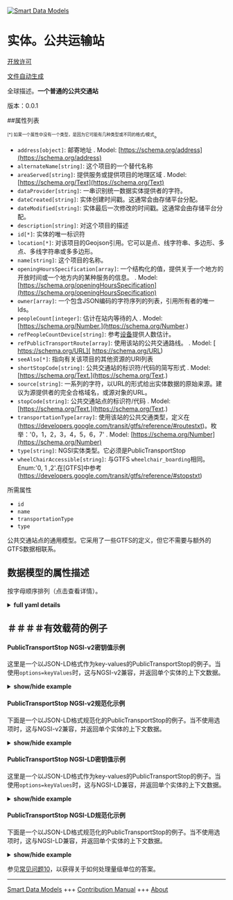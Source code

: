 <!-- 10-Header -->  
[![Smart Data Models](https://smartdatamodels.org/wp-content/uploads/2022/01/SmartDataModels_logo.png "Logo")](https://smartdatamodels.org)  
实体。公共运输站  
========<!-- /10-Header -->  
<!-- 15-License -->  
[开放许可](https://github.com/smart-data-models//dataModel.UrbanMobility/blob/master/PublicTransportStop/LICENSE.md)  
[文件自动生成](https://docs.google.com/presentation/d/e/2PACX-1vTs-Ng5dIAwkg91oTTUdt8ua7woBXhPnwavZ0FxgR8BsAI_Ek3C5q97Nd94HS8KhP-r_quD4H0fgyt3/pub?start=false&loop=false&delayms=3000#slide=id.gb715ace035_0_60)  
<!-- /15-License -->  
<!-- 20-Description -->  
全球描述。**一个普通的公共交通站**  
版本：0.0.1  
<!-- /20-Description -->  
<!-- 30-PropertiesList -->  

##属性列表  

<sup><sub>[*] 如果一个属性中没有一个类型，是因为它可能有几种类型或不同的格式/模式</sub></sup>。  
- `address[object]`: 邮寄地址  . Model: [https://schema.org/address](https://schema.org/address)- `alternateName[string]`: 这个项目的一个替代名称  - `areaServed[string]`: 提供服务或提供项目的地理区域  . Model: [https://schema.org/Text](https://schema.org/Text)- `dataProvider[string]`: 一串识别统一数据实体提供者的字符。  - `dateCreated[string]`: 实体创建时间戳。这通常会由存储平台分配。  - `dateModified[string]`: 实体最后一次修改的时间戳。这通常会由存储平台分配。  - `description[string]`: 对这个项目的描述  - `id[*]`: 实体的唯一标识符  - `location[*]`: 对该项目的Geojson引用。它可以是点、线字符串、多边形、多点、多线字符串或多多边形。  - `name[string]`: 这个项目的名称。  - `openingHoursSpecification[array]`: 一个结构化的值，提供关于一个地方的开放时间或一个地方内的某种服务的信息。  . Model: [https://schema.org/openingHoursSpecification](https://schema.org/openingHoursSpecification)- `owner[array]`: 一个包含JSON编码的字符序列的列表，引用所有者的唯一Ids。  - `peopleCount[integer]`: 估计在站内等待的人  . Model: [https://schema.org/Number.](https://schema.org/Number.)- `refPeopleCountDevice[string]`: 参考[设备](https://github.com/Fiware/dataModels/blob/master/specs/Device/Device/doc/spec.md)提供人数估计。  - `refPublicTransportRoute[array]`: 使用该站的公共交通路线。  . Model: [ https://schema.org/URL]( https://schema.org/URL)- `seeAlso[*]`: 指向有关该项目的其他资源的URI列表  - `shortStopCode[string]`: 公共交通站的标识符/代码的简写形式  . Model: [https://schema.org/Text.](https://schema.org/Text.)- `source[string]`: 一系列的字符，以URL的形式给出实体数据的原始来源。建议为源提供者的完全合格域名，或源对象的URL。  - `stopCode[string]`: 公共交通站点的标识符/代码  . Model: [https://schema.org/Text.](https://schema.org/Text.)- `transportationType[array]`: 使用该站的公共交通类型，定义在(https://developers.google.com/transit/gtfs/reference/#routestxt)。枚举：'0，1，2，3，4，5，6，7'  . Model: [https://schema.org/Number](https://schema.org/Number)- `type[string]`: NGSI实体类型。它必须是PublicTransportStop  - `wheelChairAccessible[string]`: 与GTFS `wheelchair_boarding`相同。Enum:'0, 1 ,2'.在[GTFS]中参考(https://developers.google.com/transit/gtfs/reference/#stopstxt)  <!-- /30-PropertiesList -->  
<!-- 35-RequiredProperties -->  
所需属性  
- `id`  - `name`  - `transportationType`  - `type`  <!-- /35-RequiredProperties -->  
<!-- 40-RequiredProperties -->  
公共交通站点的通用模型。它采用了一些GTFS的定义，但它不需要与额外的GTFS数据相联系。  
<!-- /40-RequiredProperties -->  
<!-- 50-DataModelHeader -->  
## 数据模型的属性描述  
按字母顺序排列（点击查看详情）。  
<!-- /50-DataModelHeader -->  
<!-- 60-ModelYaml -->  
<details><summary><strong>full yaml details</strong></summary>    
```yaml  
PublicTransportStop:    
  description: 'A generic public transport stop'    
  properties:    
    address:    
      description: 'The mailing address'    
      properties:    
        addressCountry:    
          description: 'Property. The country. For example, Spain. Model:''https://schema.org/addressCountry'''    
          type: string    
        addressLocality:    
          description: 'Property. The locality in which the street address is, and which is in the region. Model:''https://schema.org/addressLocality'''    
          type: string    
        addressRegion:    
          description: 'Property. The region in which the locality is, and which is in the country. Model:''https://schema.org/addressRegion'''    
          type: string    
        postOfficeBoxNumber:    
          description: 'Property. The post office box number for PO box addresses. For example, 03578. Model:''https://schema.org/postOfficeBoxNumber'''    
          type: string    
        postalCode:    
          description: 'Property. The postal code. For example, 24004. Model:''https://schema.org/https://schema.org/postalCode'''    
          type: string    
        streetAddress:    
          description: 'Property. The street address. Model:''https://schema.org/streetAddress'''    
          type: string    
      type: object    
      x-ngsi:    
        model: https://schema.org/address    
        type: Property    
    alternateName:    
      description: 'An alternative name for this item'    
      type: string    
      x-ngsi:    
        type: Property    
    areaServed:    
      description: 'The geographic area where a service or offered item is provided'    
      type: string    
      x-ngsi:    
        model: https://schema.org/Text    
        type: Property    
    dataProvider:    
      description: 'A sequence of characters identifying the provider of the harmonised data entity.'    
      type: string    
      x-ngsi:    
        type: Property    
    dateCreated:    
      description: 'Entity creation timestamp. This will usually be allocated by the storage platform.'    
      format: date-time    
      type: string    
      x-ngsi:    
        type: Property    
    dateModified:    
      description: 'Timestamp of the last modification of the entity. This will usually be allocated by the storage platform.'    
      format: date-time    
      type: string    
      x-ngsi:    
        type: Property    
    description:    
      description: 'A description of this item'    
      type: string    
      x-ngsi:    
        type: Property    
    id:    
      anyOf: &publictransportstop_-_properties_-_owner_-_items_-_anyof    
        - description: 'Property. Identifier format of any NGSI entity'    
          maxLength: 256    
          minLength: 1    
          pattern: ^[\w\-\.\{\}\$\+\*\[\]`|~^@!,:\\]+$    
          type: string    
        - description: 'Property. Identifier format of any NGSI entity'    
          format: uri    
          type: string    
      description: 'Unique identifier of the entity'    
      x-ngsi:    
        type: Property    
    location:    
      description: 'Geojson reference to the item. It can be Point, LineString, Polygon, MultiPoint, MultiLineString or MultiPolygon'    
      oneOf:    
        - description: 'GeoProperty. Geojson reference to the item. Point'    
          properties:    
            bbox:    
              items:    
                type: number    
              minItems: 4    
              type: array    
            coordinates:    
              items:    
                type: number    
              minItems: 2    
              type: array    
            type:    
              enum:    
                - Point    
              type: string    
          required:    
            - type    
            - coordinates    
          title: 'GeoJSON Point'    
          type: object    
        - description: 'GeoProperty. Geojson reference to the item. LineString'    
          properties:    
            bbox:    
              items:    
                type: number    
              minItems: 4    
              type: array    
            coordinates:    
              items:    
                items:    
                  type: number    
                minItems: 2    
                type: array    
              minItems: 2    
              type: array    
            type:    
              enum:    
                - LineString    
              type: string    
          required:    
            - type    
            - coordinates    
          title: 'GeoJSON LineString'    
          type: object    
        - description: 'GeoProperty. Geojson reference to the item. Polygon'    
          properties:    
            bbox:    
              items:    
                type: number    
              minItems: 4    
              type: array    
            coordinates:    
              items:    
                items:    
                  items:    
                    type: number    
                  minItems: 2    
                  type: array    
                minItems: 4    
                type: array    
              type: array    
            type:    
              enum:    
                - Polygon    
              type: string    
          required:    
            - type    
            - coordinates    
          title: 'GeoJSON Polygon'    
          type: object    
        - description: 'GeoProperty. Geojson reference to the item. MultiPoint'    
          properties:    
            bbox:    
              items:    
                type: number    
              minItems: 4    
              type: array    
            coordinates:    
              items:    
                items:    
                  type: number    
                minItems: 2    
                type: array    
              type: array    
            type:    
              enum:    
                - MultiPoint    
              type: string    
          required:    
            - type    
            - coordinates    
          title: 'GeoJSON MultiPoint'    
          type: object    
        - description: 'GeoProperty. Geojson reference to the item. MultiLineString'    
          properties:    
            bbox:    
              items:    
                type: number    
              minItems: 4    
              type: array    
            coordinates:    
              items:    
                items:    
                  items:    
                    type: number    
                  minItems: 2    
                  type: array    
                minItems: 2    
                type: array    
              type: array    
            type:    
              enum:    
                - MultiLineString    
              type: string    
          required:    
            - type    
            - coordinates    
          title: 'GeoJSON MultiLineString'    
          type: object    
        - description: 'GeoProperty. Geojson reference to the item. MultiLineString'    
          properties:    
            bbox:    
              items:    
                type: number    
              minItems: 4    
              type: array    
            coordinates:    
              items:    
                items:    
                  items:    
                    items:    
                      type: number    
                    minItems: 2    
                    type: array    
                  minItems: 4    
                  type: array    
                type: array    
              type: array    
            type:    
              enum:    
                - MultiPolygon    
              type: string    
          required:    
            - type    
            - coordinates    
          title: 'GeoJSON MultiPolygon'    
          type: object    
      x-ngsi:    
        type: GeoProperty    
    name:    
      description: 'The name of this item.'    
      type: string    
      x-ngsi:    
        type: Property    
    openingHoursSpecification:    
      description: 'A structured value providing information about the opening hours of a place or a certain service inside a place'    
      items:    
        properties:    
          closes:    
            format: time    
            pattern: ^(2[0-3]|[01][0-9]):?([0-5][0-9]):?([0-5][0-9])(\.[0-9]*)?(Z|[+-](?:2[0-3]|[01][0-9])(?::?(?:[0-5][0-9]))?)$    
            type: string    
          dayOfWeek:    
            anyOf:    
              - description: 'Property. Array of days of the week.'    
                enum:    
                  - Monday    
                  - Tuesday    
                  - Wednesday    
                  - Thursday    
                  - Friday    
                  - Saturday    
                  - Sunday    
                  - PublicHolidays    
                type: string    
              - description: 'Property. Array of days of the week.'    
                enum:    
                  - https://schema.org/Monday    
                  - https://schema.org/Tuesday    
                  - https://schema.org/Wednesday    
                  - https://schema.org/Thursday    
                  - https://schema.org/Friday    
                  - https://schema.org/Saturday    
                  - https://schema.org/Sunday    
                  - https://schema.org/PublicHolidays    
                type: string    
            description: 'Property. Model:''http://schema.org/dayOfWeek''. The day of the week for which these opening hours are valid. URLs from GoodRelations (http://purl.org/goodrelations/v1) are used (for Monday, Tuesday, Wednesday, Thursday, Friday, Saturday, Sunday plus a special entry for PublicHolidays).'    
            type: string    
          opens:    
            format: time    
            pattern: ^(2[0-3]|[01][0-9]):?([0-5][0-9]):?([0-5][0-9])(\.[0-9]*)?(Z|[+-](?:2[0-3]|[01][0-9])(?::?(?:[0-5][0-9]))?)$    
            type: string    
          validFrom:    
            anyOf:    
              - description: 'Property. Model:''http://schema.org/Date.'    
                format: date    
                type: string    
              - description: 'Property. Model:''http://schema.org/DateTime.'    
                format: date-time    
                type: string    
            description: 'Property. The date when the item becomes valid. A date value in the form CCYY-MM-DD or a combination of date and time of day in the form [-]CCYY-MM-DDThh:mm:ss[Z|(+|-)hh:mm] in ISO 8601 date format.'    
          validThrough:    
            anyOf:    
              - description: 'Property. Model:''http://schema.org/Date.'    
                format: date    
                type: string    
              - description: 'Property. Model:''http://schema.org/DateTime.'    
                format: date-time    
                type: string    
            description: 'Property. The date after when the item is not valid. For example the end of an offer, salary period, or a period of opening hours. A date value in the form CCYY-MM-DD or a combination of date and time of day in the form [-]CCYY-MM-DDThh:mm:ss[Z|(+|-)hh:mm] in ISO 8601 date format.'    
            type: string    
        type: object    
      minItems: 1    
      type: array    
      x-ngsi:    
        model: https://schema.org/openingHoursSpecification    
        type: Property    
    owner:    
      description: 'A List containing a JSON encoded sequence of characters referencing the unique Ids of the owner(s)'    
      items:    
        anyOf: *publictransportstop_-_properties_-_owner_-_items_-_anyof    
        description: 'Property. Unique identifier of the entity'    
      type: array    
      x-ngsi:    
        type: Property    
    peopleCount:    
      description: 'Estimation of people waiting in the stop'    
      minimum: 0    
      type: integer    
      x-ngsi:    
        model: https://schema.org/Number.    
        type: Property    
    refPeopleCountDevice:    
      anyOf:    
        - description: 'Property. Identifier format of any NGSI entity'    
          maxLength: 256    
          minLength: 1    
          pattern: ^[\w\-\.\{\}\$\+\*\[\]`|~^@!,:\\]+$    
          type: string    
        - description: 'Property. Identifier format of any NGSI entity'    
          format: uri    
          type: string    
      description: 'Reference to the [Device](https://github.com/Fiware/dataModels/blob/master/specs/Device/Device/doc/spec.md) providing people count estimate.'    
      type: string    
      x-ngsi:    
        type: Property    
    refPublicTransportRoute:    
      description: 'Public transport routes using this stop.'    
      items:    
        anyOf:    
          - description: 'Property. Identifier format of any NGSI entity'    
            maxLength: 256    
            minLength: 1    
            pattern: ^[\w\-\.\{\}\$\+\*\[\]`|~^@!,:\\]+$    
            type: string    
          - description: 'Property. Identifier format of any NGSI entity'    
            format: uri    
            type: string    
      minItems: 1    
      type: array    
      uniqueItems: true    
      x-ngsi:    
        model: ' https://schema.org/URL'    
        type: Relationship    
    seeAlso:    
      description: 'list of uri pointing to additional resources about the item'    
      oneOf:    
        - items:    
            format: uri    
            type: string    
          minItems: 1    
          type: array    
        - format: uri    
          type: string    
      x-ngsi:    
        type: Property    
    shortStopCode:    
      description: 'Shorter form of the identifier/code of the public transport stop'    
      type: string    
      x-ngsi:    
        model: https://schema.org/Text.    
        type: Property    
    source:    
      description: 'A sequence of characters giving the original source of the entity data as a URL. Recommended to be the fully qualified domain name of the source provider, or the URL to the source object.'    
      type: string    
      x-ngsi:    
        type: Property    
    stopCode:    
      description: 'Identifier/code of the public transport stop'    
      type: string    
      x-ngsi:    
        model: https://schema.org/Text.    
        type: Property    
    transportationType:    
      description: "Types of public transport using this stop as defined in (https://developers.google.com/transit/gtfs/reference/#routestxt). Enum:'0, 1, 2, 3, 4, 5, 6, 7'"    
      items:    
        enum:    
          - 0    
          - 1    
          - 2    
          - 3    
          - 4    
          - 5    
          - 6    
          - 7    
        type: integer    
      type: array    
      x-ngsi:    
        model: https://schema.org/Number    
        type: Property    
    type:    
      description: 'NGSI Entity type. It has to be PublicTransportStop'    
      enum:    
        - PublicTransportStop    
      type: string    
      x-ngsi:    
        type: Property    
    wheelChairAccessible:    
      description: "Same as GTFS `wheelchair_boarding`. Enum:'0, 1 ,2'. Reference in [GTFS](https://developers.google.com/transit/gtfs/reference/#stopstxt) "    
      enum:    
        - 0    
        - 1    
        - 2    
      type: string    
      x-ngsi:    
        type: Property    
  required:    
    - id    
    - type    
    - transportationType    
    - name    
  type: object    
  x-derived-from: ""    
  x-disclaimer: 'Redistribution and use in source and binary forms, with or without modification, are permitted  provided that the license conditions are met. Copyleft (c) 2021 Contributors to Smart Data Models Program'    
  x-license-url: https://github.com/smart-data-models/dataModel.UrbanMobility/blob/master/PublicTransportStop/LICENSE.md    
  x-model-schema: https://smart-data-models.github.io/dataModel.UrbanMobility/PublicTransportStop/schema.json    
  x-model-tags: ""    
  x-version: 0.0.1    
```  
</details>    
<!-- /60-ModelYaml -->  
<!-- 70-MiddleNotes -->  
<!-- /70-MiddleNotes -->  
<!-- 80-Examples -->  
## ＃＃＃＃有效载荷的例子  
#### PublicTransportStop NGSI-v2密钥值示例  
这里是一个以JSON-LD格式作为key-values的PublicTransportStop的例子。当使用`options=keyValues`时，这与NGSI-v2兼容，并返回单个实体的上下文数据。  
<details><summary><strong>show/hide example</strong></summary>    
```json
{
  "id": "urn:ngsi-ld:PublicTransportStop:santander:busStop:463",
  "type": "PublicTransportStop",
  "dateModified": "2018-09-25T08:32:26.00Z",
  "source": "https://api.smartsantander.eu/",
  "dataProvider": "http://www.smartsantander.eu/",
  "address": {
    "streetAddress": "C/ La Pereda 14",
    "addressLocality": "Santander",
    "addressRegion": "Cantabria",
    "addressCountry": "Spain"
  },
  "location": {
    "type": "Point",
    "coordinates": [
      -3.804648385,
      43.478053126
    ]
  },
  "stopCode": "la_pereda_463",
  "shortStopCode": "463",
  "name": "La Pereda 14",
  "wheelchairAccessible": 0,
  "transportationType": [
    3
  ],
  "refPublicTransportRoute": [
    "urn:ngsi-ld:PublicTransportRoute:santander:transport:busLine:N3",
    "urn:ngsi-ld:PublicTransportRoute:santander:transport:busLine:N4"
  ],
  "peopleCount": 0,
  "refPeopleCountDevice": "urn:ngsi-ld:PorpleCountDecice:santander:463",
 "openingHoursSpecification": 
  [
    {
      "opens": "00:01",
      "closes": "23:59",
      "dayOfWeek": "Monday"
    },
    {
      "opens": "00:01",
      "closes": "23:59",
      "dayOfWeek": "Tuesday"
    },
    {
      "opens": "00:01",
      "closes": "23:59",
      "dayOfWeek": "Wednesday"
    },
    {
      "opens": "00:01",
      "closes": "23:59",
      "dayOfWeek": "Thursday"
    },
    {
      "opens": "00:01",
      "closes": "23:59",
      "dayOfWeek": "Friday"
    }
  ]
}

```  
</details>  
#### PublicTransportStop NGSI-v2规范化示例  
下面是一个以JSON-LD格式规范化的PublicTransportStop的例子。当不使用选项时，这与NGSI-v2兼容，并返回单个实体的上下文数据。  
<details><summary><strong>show/hide example</strong></summary>    
```json
{
  "id": "urn:ngsi-ld:PublicTransportStop:santander:busStop:463",
  "type": "PublicTransportStop",
  "dateModified": {
    "type": "ISO8601",
    "value": "2018-09-25T08:32:26.00Z"
  },
  "source": {
    "type": "Text",
    "value": "https://api.smartsantander.eu/"
  },
  "dataProvider": {
    "type": "Text",
    "value": "http://www.smartsantander.eu/"
  },
  "address": {
    "type": "StructuredValue",
    "value": {
      "streetAddress": "C/ La Pereda 14",
      "addressLocality": "Santander",
      "addressRegion": "Cantabria",
      "addressCountry": "Spain"
    }
  },
  "location": {
    "type": "geo:json",
    "value": {
      "type": "Point",
      "coordinates": [
        -3.804648385,
        43.478053126
      ]
    }
  },
  "stopCode": {
    "type": "Text",
    "value": "la_pereda_463"
  },
  "shortStopCode": {
    "type": "Text",
    "value": "463"
  },
  "name": {
    "type": "Text",
    "value": "La Pereda 14"
  },
  "wheelchairAccessible": {
    "type": "Number",
    "value": 0
  },
  "transportationType": {
    "type": "StructuredValue",
    "value": [
      3
    ]
  },
  "refPublicTransportRoute": {
    "type": "StructuredValue",
    "value": [
      "urn:ngsi-ld:PublicTransportRoute:santander:transport:busLine:N3",
      "urn:ngsi-ld:PublicTransportRoute:santander:transport:busLine:N4"
    ]
  },
  "peopleCount": {
    "type": "Number",
    "value": 0
  },
  "refPeopleCountDevice": {
    "type": "Text",
    "value": "urn:ngsi-ld:PorpleCountDecice:santander:463"
  },
  "openingHoursSpecification": {
    "type": "StructuredValue",
    "value": [
      {
        "opens" : {
          "type": "string", 
          "value": "00:01"
        },
        "closes": {
          "type": "string",
          "value": "23:59"
        },
        "dayOfWeek":{
          "type": "string",
          "value": "Friday"
        }
      },
      {
        "opens" : {
          "type": "string", 
          "value": "00:01"
        },
        "closes": {
          "type": "string",
          "value": "23:59"
        },
        "dayOfWeek":{
          "type": "string",
          "value": "Monday"
        }
      },
      {
        "opens" : {
          "type": "string", 
          "value": "00:01"
        },
        "closes": {
          "type": "string",
          "value": "23:59"
        },
        "dayOfWeek":{
          "type": "string",
          "value": "Tuesday"
        }
      },
      {
        "opens" : {
          "type": "string", 
          "value": "00:01"
        },
        "closes": {
          "type": "string",
          "value": "23:59"
        },
        "dayOfWeek":{
          "type": "string",
          "value": "Thursday"
        }
      },
      {
        "opens" : {
          "type": "string", 
          "value": "00:01"
        },
        "closes": {
          "type": "string",
          "value": "23:59"
        },
        "dayOfWeek":{
          "type": "string",
          "value": "Wednesday"
        }
      }
    ]  
  }
}

```  
</details>  
#### PublicTransportStop NGSI-LD密钥值示例  
这里是一个以JSON-LD格式作为key-values的PublicTransportStop的例子。当使用`options=keyValues`时，这与NGSI-LD兼容，并返回单个实体的上下文数据。  
<details><summary><strong>show/hide example</strong></summary>    
```json
{
    "id": "urn:ngsi-ld:PublicTransportStop:santander:busStop:463",
    "type": "PublicTransportStop",
    "address": {
        "type": "StructuredValue",
        "value": {
            "streetAddress": "C/ La Pereda 14",
            "addressLocality": "Santander",
            "addressRegion": "Cantabria",
            "addressCountry": "Spain"
        }
    },
    "dataProvider": {
        "type": "Text",
        "value": "http://www.smartsantander.eu/"
    },
    "location": {
        "type": "geo:json",
        "value": {
            "type": "Point",
            "coordinates": [
                -3.804648385,
                43.478053126
            ]
        }
    },
    "name": {
        "type": "Text",
        "value": "La Pereda 14"
    },
    "openingHoursSpecification": {
        "type": "StructuredValue",
        "value": [
            {
                "opens": {
                    "type": "string",
                    "value": "00:01"
                },
                "closes": {
                    "type": "string",
                    "value": "23:59"
                },
                "dayOfWeek": {
                    "type": "string",
                    "value": "Friday"
                }
            },
            {
                "opens": {
                    "type": "string",
                    "value": "00:01"
                },
                "closes": {
                    "type": "string",
                    "value": "23:59"
                },
                "dayOfWeek": {
                    "type": "string",
                    "value": "Monday"
                }
            },
            {
                "opens": {
                    "type": "string",
                    "value": "00:01"
                },
                "closes": {
                    "type": "string",
                    "value": "23:59"
                },
                "dayOfWeek": {
                    "type": "string",
                    "value": "Tuesday"
                }
            },
            {
                "opens": {
                    "type": "string",
                    "value": "00:01"
                },
                "closes": {
                    "type": "string",
                    "value": "23:59"
                },
                "dayOfWeek": {
                    "type": "string",
                    "value": "Thursday"
                }
            },
            {
                "opens": {
                    "type": "string",
                    "value": "00:01"
                },
                "closes": {
                    "type": "string",
                    "value": "23:59"
                },
                "dayOfWeek": {
                    "type": "string",
                    "value": "Wednesday"
                }
            }
        ]
    },
    "peopleCount": {
        "type": "Number",
        "value": 0
    },
    "refPeopleCountDevice": {
        "type": "Text",
        "value": "urn:ngsi-ld:PorpleCountDecice:santander:463"
    },
    "refPublicTransportRoute": {
        "type": "StructuredValue",
        "value": [
            "urn:ngsi-ld:PublicTransportRoute:santander:transport:busLine:N3",
            "urn:ngsi-ld:PublicTransportRoute:santander:transport:busLine:N4"
        ]
    },
    "shortStopCode": {
        "type": "Text",
        "value": "463"
    },
    "source": {
        "type": "Text",
        "value": "https://api.smartsantander.eu/"
    },
    "stopCode": {
        "type": "Text",
        "value": "la_pereda_463"
    },
    "transportationType": {
        "type": "StructuredValue",
        "value": [
            3
        ]
    },
    "wheelchairAccessible": {
        "type": "Number",
        "value": 0
    },
    "@context": [
        "https://smart-data-models.github.io/data-models/context.jsonld",
        "https://uri.etsi.org/ngsi-ld/v1/ngsi-ld-core-context.jsonld",
        "https://raw.githubusercontent.com/smart-data-models/dataModel.UrbanMobility/master/context.jsonld"
    ]
}
```  
</details>  
#### PublicTransportStop NGSI-LD规范化示例  
下面是一个以JSON-LD格式规范化的PublicTransportStop的例子。当不使用选项时，这与NGSI-LD兼容，并返回单个实体的上下文数据。  
<details><summary><strong>show/hide example</strong></summary>    
```json
{
    "id": "urn:ngsi-ld:PublicTransportStop:santander:busStop:463",
    "type": "PublicTransportStop",
    "address": {
        "streetAddress": "C/ La Pereda 14",
        "addressLocality": "Santander",
        "addressRegion": "Cantabria",
        "addressCountry": "Spain"
    },
    "dataProvider": "http://www.smartsantander.eu/",
    "dateModified": "2018-09-25T08:32:26.00Z",
    "entityVersion": 2.0,
    "location": {
        "type": "Point",
        "coordinates": [
            -3.804648385,
            43.478053126
        ]
    },
    "name": "La Pereda 14",
    "openingHoursSpecification": [
        {
            "opens": "00:01",
            "closes": "23:59",
            "dayOfWeek": "Monday"
        },
        {
            "opens": "00:01",
            "closes": "23:59",
            "dayOfWeek": "Tuesday"
        },
        {
            "opens": "00:01",
            "closes": "23:59",
            "dayOfWeek": "Wednesday"
        },
        {
            "opens": "00:01",
            "closes": "23:59",
            "dayOfWeek": "Thursday"
        },
        {
            "opens": "00:01",
            "closes": "23:59",
            "dayOfWeek": "Friday"
        }
    ],
    "peopleCount": 0,
    "refPeopleCountDevice": "urn:ngsi-ld:PorpleCountDecice:santander:463",
    "refPublicTransportRoute": [
        "urn:ngsi-ld:PublicTransportRoute:santander:transport:busLine:N3",
        "urn:ngsi-ld:PublicTransportRoute:santander:transport:busLine:N4"
    ],
    "shortStopCode": "463",
    "source": "https://api.smartsantander.eu/",
    "stopCode": "la_pereda_463",
    "transportationType": [
        3
    ],
    "wheelchairAccessible": 0,
    "@context": [
        "https://smart-data-models.github.io/data-models/context.jsonld",
        "https://uri.etsi.org/ngsi-ld/v1/ngsi-ld-core-context.jsonld",
        "https://raw.githubusercontent.com/smart-data-models/dataModel.UrbanMobility/master/context.jsonld"
    ]
}
```
</details><!-- /80-Examples -->  
<!-- 90-FooterNotes -->  
<!-- /90-FooterNotes -->  
<!-- 95-Units -->  
参见[常见问题10](https://smartdatamodels.org/index.php/faqs/)，以获得关于如何处理量级单位的答案。  
<!-- /95-Units -->  
<!-- 97-LastFooter -->  
---  
[Smart Data Models](https://smartdatamodels.org) +++ [Contribution Manual](https://bit.ly/contribution_manual) +++ [About](https://bit.ly/Introduction_SDM)<!-- /97-LastFooter -->  
